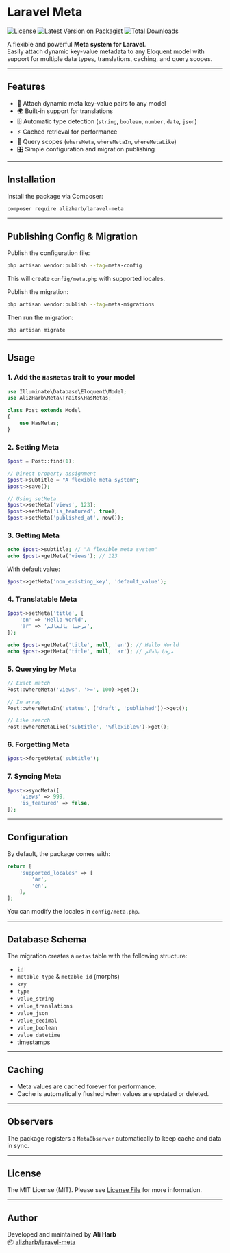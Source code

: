 # Laravel Meta

[![License](https://img.shields.io/badge/license-MIT-blue.svg)](LICENSE)
[![Latest Version on
Packagist](https://img.shields.io/packagist/v/alizharb/laravel-meta.svg?style=flat-square)](https://packagist.org/packages/alizharb/laravel-meta)
[![Total
Downloads](https://img.shields.io/packagist/dt/alizharb/laravel-meta.svg?style=flat-square)](https://packagist.org/packages/alizharb/laravel-meta)

A flexible and powerful **Meta system for Laravel**.\
Easily attach dynamic key-value metadata to any Eloquent model with
support for multiple data types, translations, caching, and query
scopes.

---

## Features

- 🔑 Attach dynamic meta key-value pairs to any model
- 🌍 Built-in support for translations
- 🗄️ Automatic type detection (`string`, `boolean`, `number`, `date`,
  `json`)
- ⚡ Cached retrieval for performance
- 🔎 Query scopes (`whereMeta`, `whereMetaIn`, `whereMetaLike`)
- 🎛️ Simple configuration and migration publishing

---

## Installation

Install the package via Composer:

```bash
composer require alizharb/laravel-meta
```

---

## Publishing Config & Migration

Publish the configuration file:

```bash
php artisan vendor:publish --tag=meta-config
```

This will create `config/meta.php` with supported locales.

Publish the migration:

```bash
php artisan vendor:publish --tag=meta-migrations
```

Then run the migration:

```bash
php artisan migrate
```

---

## Usage

### 1. Add the `HasMetas` trait to your model

```php
use Illuminate\Database\Eloquent\Model;
use AlizHarb\Meta\Traits\HasMetas;

class Post extends Model
{
    use HasMetas;
}
```

### 2. Setting Meta

```php
$post = Post::find(1);

// Direct property assignment
$post->subtitle = "A flexible meta system";
$post->save();

// Using setMeta
$post->setMeta('views', 123);
$post->setMeta('is_featured', true);
$post->setMeta('published_at', now());
```

### 3. Getting Meta

```php
echo $post->subtitle; // "A flexible meta system"
echo $post->getMeta('views'); // 123
```

With default value:

```php
$post->getMeta('non_existing_key', 'default_value');
```

### 4. Translatable Meta

```php
$post->setMeta('title', [
    'en' => 'Hello World',
    'ar' => 'مرحبا بالعالم',
]);

echo $post->getMeta('title', null, 'en'); // Hello World
echo $post->getMeta('title', null, 'ar'); // مرحبا بالعالم
```

### 5. Querying by Meta

```php
// Exact match
Post::whereMeta('views', '>=', 100)->get();

// In array
Post::whereMetaIn('status', ['draft', 'published'])->get();

// Like search
Post::whereMetaLike('subtitle', '%flexible%')->get();
```

### 6. Forgetting Meta

```php
$post->forgetMeta('subtitle');
```

### 7. Syncing Meta

```php
$post->syncMeta([
    'views' => 999,
    'is_featured' => false,
]);
```

---

## Configuration

By default, the package comes with:

```php
return [
    'supported_locales' => [
        'ar',
        'en',
    ],
];
```

You can modify the locales in `config/meta.php`.

---

## Database Schema

The migration creates a `metas` table with the following structure:

- `id`
- `metable_type` & `metable_id` (morphs)
- `key`
- `type`
- `value_string`
- `value_translations`
- `value_json`
- `value_decimal`
- `value_boolean`
- `value_datetime`
- timestamps

---

## Caching

- Meta values are cached forever for performance.
- Cache is automatically flushed when values are updated or deleted.

---

## Observers

The package registers a `MetaObserver` automatically to keep cache and
data in sync.

---

## License

The MIT License (MIT). Please see [License File](LICENSE.md) for more
information.

---

## Author

Developed and maintained by **Ali Harb**\
📦 [alizharb/laravel-meta](https://github.com/alizharb/laravel-meta)
